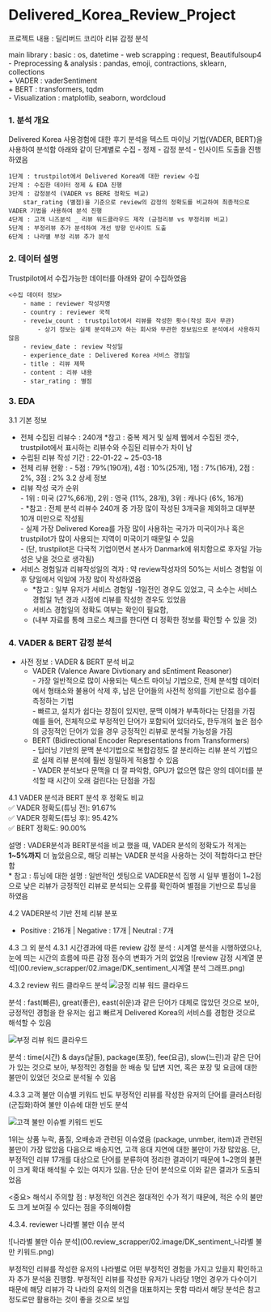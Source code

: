 # Delivered_Korea_Review_Project
프로젝트 내용 : 딜리버드 코리아 리뷰 감정 분석 

main library : basic : os, datetime
              - web scrapping : request, Beautifulsoup4  
              - Preprocessing & analysis : pandas, emoji, contractions, sklearn, collections  
                    + VADER : vaderSentiment  
                    + BERT : transformers, tqdm  
              - Visualization : matplotlib, seaborn, wordcloud  

### 1. 분석 개요
Delivered Korea 사용경험에 대한 후기 분석을 텍스트 마이닝 기법(VADER, BERT)을 사용하여 분석함
아래와 같이 단계별로 수집 - 정제 - 감정 분석 - 인사이트 도출을 진행하였음

    1단계 : trustpilot에서 Delivered Korea에 대한 review 수집
    2단계 : 수집한 데이터 정제 & EDA 진행
    3단계 : 감정분석 (VADER vs BERE 정확도 비교)  
        star_rating (별점)을 기준으로 review의 감정의 정확도를 비교하여 최종적으로 VADER 기법을 사용하여 분석 진행
    4단계 : 고객 니즈분석 _ 리뷰 워드클라우드 제작 (긍정리뷰 vs 부정리뷰 비교)
    5단계 : 부정리뷰 추가 분석하여 개선 방향 인사이트 도출
    6단계 : 나라별 부정 리뷰 추가 분석

### 2. 데이터 설명
Trustpilot에서 수집가능한 데이터를 아래와 같이 수집하였음  

    <수집 데이터 정보>
        - name : reviewer 작성자명
        - country : reviewer 국적
        - reveiw_count : trustpilot에서 리뷰를 작성한 횟수(작성 회사 무관)
            - 상기 정보는 실제 분석하고자 하는 회사와 무관한 정보임으로 분석에서 사용하지 않음
        - review_date : review 작성일
        - experience_date : Delivered Korea 서비스 경험일
        - title : 리뷰 제목
        - content : 리뷰 내용
        - star_rating : 별점

        
### 3. EDA
3.1 기본 정보
- 전체 수집된 리뷰수 : 240개
    *참고 : 중복 제거 및 실제 웹에서 수집된 갯수, trustpilot에서 표시하는 리뷰수와 수집된 리뷰수가 차이 남
- 수립된 리뷰 작성 기간 : 22-01-22 ~ 25-03-18
- 전체 리뷰 현황 :
      - 5점 : 79%(190개), 4점 : 10%(25개), 1점 : 7%(16개), 2점 : 2%, 3점 : 2%
3.2 상세 정보
- 리뷰 작성 국가 순위  
      - 1위 : 미국 (27%,66개), 2위 : 영국 (11%, 28개), 3위 : 캐나다 (6%, 16개)  
      - *참고 : 전체 분석 리뷰수 240개 중 가장 많이 작성된 3개국을 제외하고 대부분 10개 미만으로 작성됨  
      - 실제 가장 Delivered Korea를 가장 많이 사용하는 국가가 미국이거나 혹은 trustpilot가 많이 사용되는 지역이 미국이기 때문일 수 있음  
      - (단, trustpilot은 다국적 기업이면서 본사가 Danmark에 위치함으로 후자일 가능성은 낮을 것으로 생각됨)  
- 서비스 경험일과 리뷰작성일의 격자 : 약 review작성자의 50%는 서비스 경험일 이후 당일에서 익일에 가장 많이 작성하였음  
    - *참고 : 일부 유저가 서비스 경험일 -1일전인 경우도 있었고, 극 소수는 서비스 경험일 1년 경과 시점에 리뷰를 작성한 경우도 있었음  
    - 서비스 경험일의 정확도 여부는 확인이 필요함,   
    - (내부 자료를 통해 크로스 체크를 한다면 더 정확한 정보를 확인할 수 있을 것)  
  
### 4. VADER & BERT 감정 분석 
- 사전 정보 : VADER & BERT 분석 비교
    - VADER (Valence Aware Divtionary and sEntiment Reasoner)  
          - 가장 일반적으로 많이 사용되는 텍스트 마이닝 기법으로, 전체 분석할 데이터에서 형태소와 불용어 삭제 후, 남은 단어들의 사전적 정의를 기반으로 점수를 측정하는 기법  
            - 빠르고, 설치가 쉽다는 장점이 있지만, 문맥 이해가 부족하다는 단점을 가짐  
                예를 들어, 전체적으로 부정적인 단어가 포함되어 있더라도, 한두개의 높은 점수의 긍정적인 단어가 있을 경우 긍정적인 리뷰로 분석될 가능성을 가짐  
    - BERT (Bidirectional Encoder Representations from Transformers)  
          - 딥러닝 기반의 문맥 분석기법으로 복합감정도 잘 분리하는 리뷰 분석 기법으로 실제 리뷰 분석에 훨씬 정밀하게 적용할 수 있음  
            - VADER 분석보다 문맥을 더 잘 파악함, GPU가 없으면 많은 양의 데이터를 분석할 때 시간이 오래 걸린다는 단점을 가짐

4.1 VADER 분석과 BERT 분석 후 정확도 비교  
      ✅ VADER 정확도(튜닝 전): 91.67%  
      ✅ VADER 정확도(튜닝 후): 95.42%  
      ✅ BERT 정확도: 90.00%  

설명 : VADER분석과 BERT분석을 비교 했을 때, VADER 분석의 정확도가 적게는 **1~5%까지** 더 높았음으로, 해당 리뷰는 VADER 분석을 사용하는 것이 적합하다고 판단함   
    * 참고 : 튜닝에 대한 설명 : 일반적인 셋팅으로 VADER분석 집행 시 일부 별점이 1~2점으로 낮은 리뷰가 긍정적인 리뷰로 분석되는 오류를 확인하여 별점을 기반으로 튜닝을 하였음  

4.2 VADER분석 기반 전체 리뷰 분포
- Positive : 216개 | Negative : 17개 | Neutral : 7개

4.3 그 외 분석
4.3.1 시간경과에 따른 review 감정 분석 : 시계열 분석을 시행하였으나, 눈에 띄는 시간의 흐름에 따른 감정 점수의 변화가 거의 없었음
![review 감정 시계열 분석](00.review_scrapper/02.image/DK_sentiment_시계열 분석 그래프.png)


4.3.2 review 워드 클라우드 분석
![긍정 리뷰 워드 클라우드](00.review_scrapper/02.image/DK_sentiment_긍정리뷰_wordcloud.png)

분석 : fast(빠른), great(좋은), east(쉬운)과 같은 단어가 대체로 많았던 것으로 보아, 긍정적인 경험을 한 유저는 쉽고 빠르게 Delivered Korea의 서비스를 경험한 것으로 해석할 수 있음  


![부정 리뷰 워드 클라우드](00.review_scrapper/02.image/DK_sentiment_부정리뷰_wordcloud.png)

분석 : time(시간) & days(날들), package(포장), fee(요금), slow(느린)과 같은 단어가 있는 것으로 보아, 부정적인 경험을 한 배송 및 답변 지연, 혹은 포장 및 요금에 대한 불만이 있었던 것으로 분석될 수 있음 

4.3.3 고객 불만 이슈별 키워드 빈도
부정적인 리뷰를 작성한 유저의 단어를 클러스터링(군집화)하여 불만 이슈에 대한 빈도 분석

![고객 불만 이슈별 키워드 빈도](00.review_scrapper/02.image/DK_sentiment_고객불만_이슈별키워드.png)

1위는 상품 누락, 품질, 오배송과 관련된 이슈였음 (package, unmber, item)과 관련된 불만이 가장 많았음
다음으로 배송지연, 고객 응대 지연에 대한 불만이 가장 많았음.
단, 부정적인 리뷰 17개를 대상으로 단어를 분류하여 정리한 결과이기 때문에 1~2명의 불편이 크게 확대 해석될 수 있는 여지가 있음. 단순 단어 분석으로 이와 같은 결과가 도출되었음

<중요> 해석시 주의할 점 : 부정적인 의견은 절대적인 수가 적기 때문에, 적은 수의 불만도 크게 보여질 수 있다는 점을 주의해야함  

4.3.4. reviewer 나라별 불만 이슈 분석

![나라별 불만 이슈 분석](00.review_scrapper/02.image/DK_sentiment_나라별 불만 키워드.png)

부정적인 리뷰를 작성한 유저의 나라별로 어떤 부정적인 경험을 가지고 있을지 확인하고자 추가 분석을 진행함.
부정적인 리뷰를 작성한 유저가 나라당 1명인 경우가 다수이기 때문에 해당 리뷰가 각 나라의 유저의 의견을 대표하지는 못함 
따라서 해당 분석은 참고 정도로만 활용하는 것이 좋을 것으로 보임
